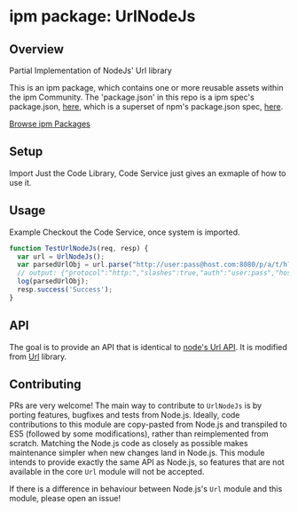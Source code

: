 
# ipm package: UrlNodeJs

## Overview

Partial Implementation of NodeJs&#39; Url library

This is an ipm package, which contains one or more reusable assets within the ipm Community. The 'package.json' in this repo is a ipm spec's package.json, [here](https://docs.clearblade.com/v/3/6-ipm/spec), which is a superset of npm's package.json spec, [here](https://docs.npmjs.com/files/package.json).

[Browse ipm Packages](https://ipm.clearblade.com)


## Setup
Import Just the Code Library, Code Service just gives an exmaple of how to use it.
## Usage
Example Checkout the Code Service, once system is imported.

```javascript
function TestUrlNodeJs(req, resp) {
  var url = UrlNodeJs();
  var parsedUrlObj = url.parse("http://user:pass@host.com:8080/p/a/t/h?query=string#hash");
  // output: {"protocol":"http:","slashes":true,"auth":"user:pass","host":"host.com:8080","port":"8080","hostname":"host.com","hash":"#hash","search":"?query=string","query":"query=string","pathname":"/p/a/t/h","path":"/p/a/t/h?query=string","href":"http://user:pass@host.com:8080/p/a/t/h?query=string#hash"} 
  log(parsedUrlObj);
  resp.success('Success');
}

```
## API
The goal is to provide an API that is identical to [node's Url API](https://nodejs.org/api/url.html). It is modified from [Url](https://github.com/defunctzombie/node-url) library.

## Contributing
PRs are very welcome! The main way to contribute to `UrlNodeJs` is by porting features, bugfixes and tests from Node.js. Ideally, code contributions to this module are copy-pasted from Node.js and transpiled to ES5 (followed by some modifications), rather than reimplemented from scratch. Matching the Node.js code as closely as possible makes maintenance simpler when new changes land in Node.js. This module intends to provide exactly the same API as Node.js, so features that are not available in the core `Url` module will not be accepted. 

If there is a difference in behaviour between Node.js's `Url` module and this module, please open an issue!


